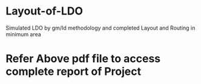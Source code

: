 # Layout-of-LDO
Simulated LDO by gm/Id methodology and completed Layout and Routing in minimum area

# Refer Above pdf file to access complete report of Project
